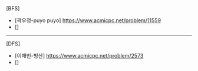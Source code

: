 [BFS]
- [곽우정-puyo puyo] https://www.acmicpc.net/problem/11559
- []

<hr>

[DFS]
- [이재빈-빙산] https://www.acmicpc.net/problem/2573
- []
